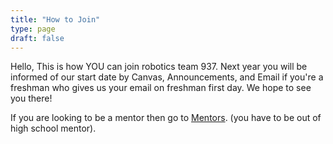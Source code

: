 ```yaml
---
title: "How to Join"
type: page
draft: false
---
```


Hello, This is how YOU can join robotics team 937.
Next year you will be informed of our start date by Canvas, Announcements, and Email if you're a freshman
who gives us your email on freshman first day. We hope to see you there!

If you are looking to be a mentor then go to [Mentors](/sponsors/mentors). (you have to be out of high school
mentor).
